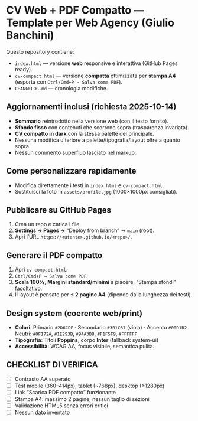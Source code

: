 # CV Web + PDF Compatto — Template per Web Agency (Giulio Banchini)

Questo repository contiene:
- `index.html` — versione **web** responsive e interattiva (GitHub Pages ready).
- `cv-compact.html` — versione **compatta** ottimizzata per **stampa A4** (esporta con `Ctrl/Cmd+P → Salva come PDF`).
- `CHANGELOG.md` — cronologia modifiche.

## Aggiornamenti inclusi (richiesta 2025-10-14)
- **Sommario** reintrodotto nella versione web (con il testo fornito).
- **Sfondo fisso** con contenuti che scorrono sopra (trasparenza invariata).
- **CV compatto in dark** con la stessa palette del principale.
- Nessuna modifica ulteriore a palette/tipografia/layout oltre a quanto sopra.
- Nessun commento superfluo lasciato nel markup.

## Come personalizzare rapidamente
- Modifica direttamente i testi in `index.html` e `cv-compact.html`.
- Sostituisci la foto in `assets/profile.jpg` (1000×1000px consigliati).

## Pubblicare su GitHub Pages
1. Crea un repo e carica i file.
2. **Settings → Pages →** “Deploy from branch” → `main` (root).
3. Apri l’URL `https://<utente>.github.io/<repo>/`.

## Generare il PDF compatto
1. Apri `cv-compact.html`.
2. `Ctrl/Cmd+P → Salva come PDF`.
3. **Scala 100%**, **Margini standard/minimi** a piacere, “Stampa sfondi” facoltativo.
4. Il layout è pensato per **≤ 2 pagine A4** (dipende dalla lunghezza dei testi).

## Design system (coerente web/print)
- **Colori**: Primario `#2D6CDF` · Secondario `#3B1C67` (viola) · Accento `#00D1B2`  
  Neutri: `#0F172A`, `#1E293B`, `#94A3B8`, `#F1F5F9`, `#FFFFFF`
- **Tipografia**: Titoli **Poppins**, corpo **Inter** (fallback system-ui)
- **Accessibilità**: WCAG AA, focus visibile, semantica pulita.

## CHECKLIST DI VERIFICA
- [ ] Contrasto AA superato  
- [ ] Test mobile (360–414px), tablet (~768px), desktop (≥1280px)  
- [ ] Link “Scarica PDF compatto” funzionante  
- [ ] Stampa A4: massimo 2 pagine, nessun taglio di sezioni  
- [ ] Validazione HTML5 senza errori critici  
- [ ] Nessun dato inventato
